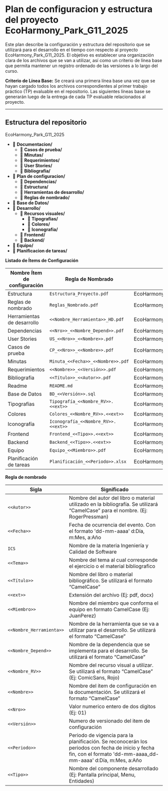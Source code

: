 # Plan de configuracion y estructura del proyecto EcoHarmony_Park_G11_2025

Este plan describe la configuración y estructura del repositorio que se utilizará para el desarrollo en el tiempo con respecto al proyecto EcoHarmony_Park_G11_2025. El objetivo es establecer una organización clara de los archivos que se van a utilizar, así como un criterio de línea base que permita mantener un registro ordenado de las versiones a lo largo del curso.

**Criterio de Línea Base:**
Se creará una primera línea base una vez que se hayan cargado todos los archivos correspondientes al primer trabajo práctico (TP) evaluable en el repositorio. Las siguientes líneas base se generarán luego de la entrega de cada TP evaluable relacionados al proyecto.

---

## **Estructura del repositorio**
EcoHarmony_Park_G11_2025
- 📂 **Documentacion/**
  - 📂 **Casos de prueba/**
  - 📂 **Minutas/**
  - 📂 **Requerimientos/**
  - 📂 **User Stories/**
  - 📂 **Bibliografia/**
- 📂 **Plan de configuracion/**
  - 📂 **Dependencias/**
  - 📂 **Estructura/**
  - 📂 **Herramientas de desarrollo/**
  - 📂 **Reglas de nombrado/**
- 📂 **Base de Datos/**
- 📂 **Desarrollo/**
  - 📂 **Recursos visuales/**
      - 📂 **Tipografias/**
      - 📂 **Colores/**
      - 📂 **Iconografia/**
  - 📂 **Frontend/**
  - 📂 **Backend/**
- 📂 **Equipo/**
- 📂 **Planificacion de tareas/**



**Listado de Ítems de Configuración**

| Nombre Ítem de configuración  | Regla de Nombrado                      | Ubicación Física                                            |
|-------------------------------|----------------------------------------|-------------------------------------------------------------|
| Estructura                    | `Estructura_Proyecto.pdf`              | EcoHarmony_Park_G11_2025/Plan_de_configuracion/Estructura              |
| Reglas de nombrado            | `Reglas_Nombrado.pdf`                  | EcoHarmony_Park_G11_2025/Plan_de_configuracion/Reglas_de_nombrado              |
| Herramientas de desarrollo    | `<<Nombre_Herramienta>>_HD.pdf`        | EcoHarmony_Park_G11_2025/Plan_de_configuracion/Herramientas_de_desarrollo              |
| Dependencias                  | `<<Nro>>_<<Nombre_Depend>>.pdf`        | EcoHarmony_Park_G11_2025/Plan_de_configuracion/Dependencias              |
| User Stories                  | `US_<<Nro>>_<<Nombre>>.pdf`            | EcoHarmony_Park_G11_2025/Documentacion/User_Stories                      |
| Casos de prueba               | `CP_<<Nro>>_<<Nombre>>.pdf`            | EcoHarmony_Park_G11_2025/Documentacion/Casos_de_prueba                      |
| Minutas                       | `Minuta_<<Fecha>>_<<Nombre>>.pdf`      | EcoHarmony_Park_G11_2025/Documentacion/Minutas                      |
| Requerimientos                | `<<Nombre>>_<<Versión>>.pdf`           | EcoHarmony_Park_G11_2025/Documentacion/Requerimientos                      |
| Bibliografia                  | `<<Título>>_<<Autor>>.pdf`             | EcoHarmony_Park_G11_2025/Documentacion/Bibliografia                      |
| Readme                        | `README.md`                            | EcoHarmony_Park_G11_2025                                    |
| Base de Datos                 | `BD_<<Versión>>.sql`                   | EcoHarmony_Park_G11_2025/Base_de_datos                                    |
| Tipografías                   | `Tipografía_<<Nombre_RV>>.<<ext>>`     | EcoHarmony_Park_G11_2025/Desarrollo/Recursos_visuales/Tipografias    |
| Colores                       | `Colores_<<Nombre_RV>>.<<ext>>`        | EcoHarmony_Park_G11_2025/Desarrollo/Recursos_visuales/Colores             |
| Iconografía                   | `Iconografía_<<Nombre_RV>>.<<ext>>`    | EcoHarmony_Park_G11_2025/Desarrollo/Recursos_visuales/Iconografia              |
| Frontend                      | `Frontend_<<Tipo>>.<<ext>>`            | EcoHarmony_Park_G11_2025/Desarrollo/Frontend                         |
| Backend                       | `Backend_<<Tipo>>.<<ext>>`             | EcoHarmony_Park_G11_2025/Desarrollo/Backend                         |
| Equipo                        | `Equipo_<<Miembro>>.pdf`               | EcoHarmony_Park_G11_2025/Equipo                                    |
| Planificación de tareas       | `Planificación_<<Periodo>>.xlsx`       | EcoHarmony_Park_G11_2025/Planificacion_de_tareas                                    |

**Regla de nombrado**

| Sigla        | Significado |
|--------------|-------------|
| `<<Autor>>`    | Nombre del autor del libro o material utilizado en la bibliografía. Se utilizará “CamelCase” para el nombre. (Ej: RogerPressman) |
| `<<Fecha>>`   | Fecha de ocurrencia del evento. Con el formato 'dd-mm-aaaa' d:Día, m:Mes, a:Año |
| `ICS`         | Nombre de la materia Ingeniería y Calidad de Software |
| `<<Tema>>`    | Nombre del tema al cual corresponde el ejercicio o el material bibliografico |
| `<<Título>>`   | Nombre del libro o material bibliográfico. Se utilizará el formato “CamelCase” |
| `<<ext>>`      | Extensión del archivo (Ej: pdf, docx) |
| `<<Miembro>>`  | Nombre del miembro que conforma el equipo en formato CamelCase (Ej: JuanPerez) |
| `<<Nombre_Herramienta>>` | Nombre de la herramienta que se va a utilizar para el desarrollo. Se utilizará el formato “CamelCase” |
| `<<Nombre_Depend>>` | Nombre de la dependencia que se implementa para el desarrollo. Se utilizará el formato “CamelCase” |
| `<<Nombre_RV>>` | Nombre del recurso visual a utilizar. Se utilizará el formato “CamelCase” (Ej: ComicSans, Rojo) |
| `<<Nombre>>`   | Nombre del item de configuración en la documentación. Se utilizará el formato “CamelCase” |
| `<<Nro>>` | Valor numerico entero de dos digitos (Ej: 01) |
| `<<Versión>>` | Numero de versionado del item de configuración |
| `<<Periodo>>` | Periodo de vigencia para la planificación. Se reconocerán los periodos con fecha de inicio y fecha fin, con el formato 'dd-mm-aaaa_dd-mm-aaaa' d:Día, m:Mes, a:Año|
| `<<Tipo>>` | Nombre del componente desarrollado (Ej: Pantalla principal, Menu, Entidades) |
